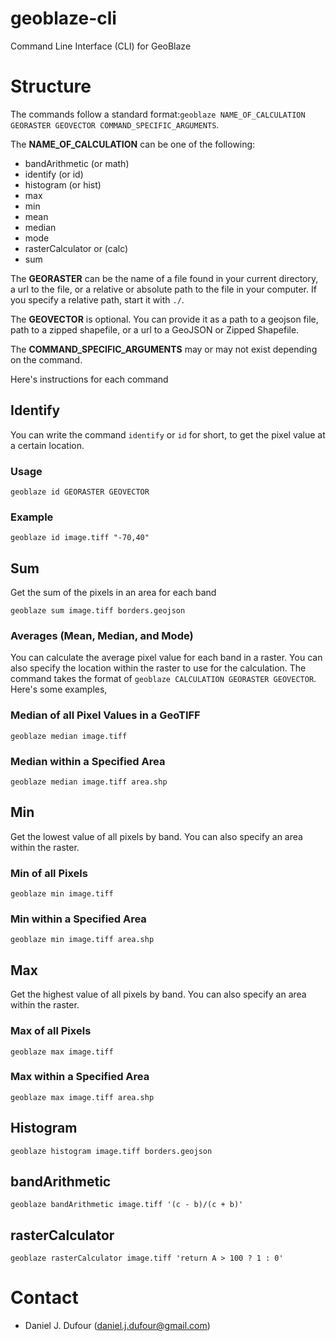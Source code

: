 # geoblaze-cli
Command Line Interface (CLI) for GeoBlaze

# Structure
The commands follow a standard format:```geoblaze NAME_OF_CALCULATION GEORASTER GEOVECTOR COMMAND_SPECIFIC_ARGUMENTS```.

The **NAME_OF_CALCULATION** can be one of the following:
 - bandArithmetic (or math)
 - identify (or id)
 - histogram (or hist)
 - max
 - min
 - mean
 - median
 - mode
 - rasterCalculator or (calc)
 - sum

The **GEORASTER** can be the name of a file found in your current directory, a url to the file, or a relative or absolute path to the file in your computer.  If you specify a relative path, start it with `./`.

The **GEOVECTOR** is optional.  You can provide it as a path to a geojson file, path to a zipped shapefile, or a url to a GeoJSON or Zipped Shapefile.

The **COMMAND_SPECIFIC_ARGUMENTS** may or may not exist depending on the command.

Here's instructions for each command

## Identify
You can write the command `identify` or `id` for short, to get the pixel value at a certain location.
### Usage
```
geoblaze id GEORASTER GEOVECTOR
```

### Example
```
geoblaze id image.tiff "-70,40"
```

## Sum
Get the sum of the pixels in an area for each band
```
geoblaze sum image.tiff borders.geojson
```

### Averages (Mean, Median, and Mode)
You can calculate the average pixel value for each band in a raster.  You can also specify the location within the raster to use for the calculation.  The command takes the format of `geoblaze CALCULATION GEORASTER GEOVECTOR`.    Here's some examples,

### Median of all Pixel Values in a GeoTIFF
```
geoblaze median image.tiff
```
### Median within a Specified Area
```
geoblaze median image.tiff area.shp
```

## Min
Get the lowest value of all pixels by band.  You can also specify an area within the raster.
### Min of all Pixels
```
geoblaze min image.tiff
```
### Min within a Specified Area
```
geoblaze min image.tiff area.shp
```

## Max
Get the highest value of all pixels by band.  You can also specify an area within the raster.
### Max of all Pixels
```
geoblaze max image.tiff
```
### Max within a Specified Area
```
geoblaze max image.tiff area.shp
```

## Histogram
`geoblaze histogram image.tiff borders.geojson`

## bandArithmetic
`geoblaze bandArithmetic image.tiff '(c - b)/(c + b)'`

## rasterCalculator
`geoblaze rasterCalculator image.tiff 'return A > 100 ? 1 : 0'`

# Contact
 - Daniel J. Dufour (daniel.j.dufour@gmail.com)
